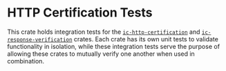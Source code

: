 # HTTP Certification Tests

This crate holds integration tests for the [`ic-http-certification`](../ic-http-certification/README.md) and [`ic-response-verification`](../ic-response-verification/README.md) crates. Each crate has its own unit tests to validate functionality in isolation, while these integration tests serve the purpose of allowing these crates to mutually verify one another when used in combination.
